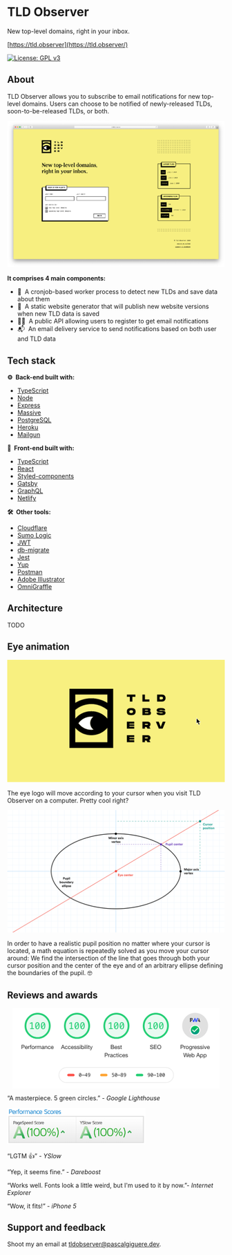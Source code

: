 # TLD Observer

New top-level domains, right in your inbox.

[https://tld.observer](https://tld.observer/)

[![License: GPL v3](https://img.shields.io/badge/License-GPLv3-blue.svg)](https://www.gnu.org/licenses/gpl-3.0)

## About

TLD Observer allows you to subscribe to email notifications for new top-level domains. Users can choose to be notified
of newly-released TLDs, soon-to-be-released TLDs, or both.

![Screenshot](doc/screenshot.png)

**It comprises 4 main components:**

- 👷&nbsp; A cronjob-based worker process to detect new TLDs and save data about them
- 🚀&nbsp; A static website generator that will publish new website versions when new TLD data is saved
- 👩‍💻&nbsp; A public API allowing users to register to get email notifications
- 📬&nbsp; An email delivery service to send notifications based on both user and TLD data

## Tech stack

**⚙️&nbsp; Back-end built with:**

- [TypeScript](https://www.typescriptlang.org/)
- [Node](https://nodejs.org/)
- [Express](https://www.express.com/)
- [Massive](https://massivejs.org/)
- [PostgreSQL](https://www.postgresql.org/)
- [Heroku](https://heroku.com/)
- [Mailgun](https://www.mailgun.com/)

**💅&nbsp; Front-end built with:**

- [TypeScript](https://www.typescriptlang.org/)
- [React](https://reactjs.org/)
- [Styled-components](https://styled-components.com/)
- [Gatsby](https://www.gatsbyjs.org/)
- [GraphQL](https://graphql.org/)
- [Netlify](https://www.netlify.com/)

**🛠️&nbsp; Other tools:**

- [Cloudflare](https://www.cloudflare.com/)
- [Sumo Logic](https://www.sumologic.com/)
- [JWT](https://jwt.io/)
- [db-migrate](https://db-migrate.readthedocs.io/)
- [Jest](https://jestjs.io/)
- [Yup](https://github.com/jquense/yup)
- [Postman](https://www.postman.com/)
- [Adobe Illustrator](https://www.adobe.com/products/illustrator.html)
- [OmniGraffle](https://www.omnigroup.com/omnigraffle/)

## Architecture

TODO

## Eye animation

<p align="center">
  <img src="doc/logo-animation.gif" width="511" alt="Logo">
</p>

The eye logo will move according to your cursor when you visit TLD Observer on a computer. Pretty cool right?

![Ellipse diagram](doc/ellipse.png)

In order to have a realistic pupil position no matter where your cursor is located, a math equation is repeatedly solved
as you move your cursor around: We find the intersection of the line that goes through both your cursor position and
the center of the eye and of an arbitrary ellipse defining the boundaries of the pupil. 🤓

## Reviews and awards

<img src="doc/lighthouse.png" width="480" alt="Lighthouse score" style="display: block; margin: auto;">

“A masterpiece. 5 green circles.” - _Google Lighthouse_

<img src="doc/yslow.png" width="320" alt="YSlow score">

“LGTM 👍” - _YSlow_

“Yep, it seems fine.” - _Dareboost_

“Works well. Fonts look a little weird, but I'm used to it by now.”- _Internet Explorer_

“Wow, it fits!” - _iPhone 5_

## Support and feedback

Shoot my an email at [tldobserver@pascalgiguere.dev](mailto:tldobserver@pascalgiguere.dev).
